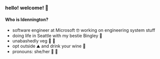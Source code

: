 ### hello! welcome! 👋

#### Who is ldennington?

- software engineer at Microsoft 🤓 working on engineering system stuff
- doing life in Seattle with my bestie Bingley 🐶
- unabashedly veg 🥬 💪
- opt outside ⛰️ and drink your wine 🍷
- pronouns: she/her 🌈 🦄
